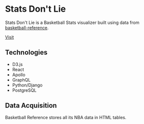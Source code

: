 # Stats Don't Lie

Stats Don't Lie is a Basketball Stats visualizer built using data from [basketball-reference](https://basketball-reference.com).

[Visit](https://stats-dont-lie.herokuapp.com)

## Technologies

- D3.js
- React
- Apollo
- GraphQL
- Python/Django
- PostgreSQL

## Data Acquisition

Basketball Reference stores all its NBA data in HTML tables.